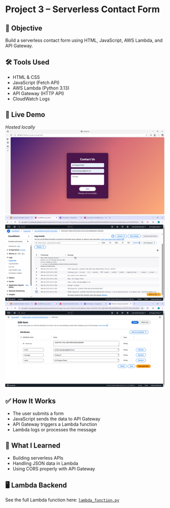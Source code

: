 # Project 3 – Serverless Contact Form

## 🎯 Objective
Build a serverless contact form using HTML, JavaScript, AWS Lambda, and API Gateway.

## 🛠 Tools Used
- HTML & CSS
- JavaScript (Fetch API)
- AWS Lambda (Python 3.13)
- API Gateway (HTTP API)
- CloudWatch Logs

## 🚀 Live Demo
*Hosted locally*
![Preview](../images/project-3.png)
![Preview](../images/project-3%20logs.png)
![Preview](../images/project-3%20DynamoDB.png)

## ✅ How It Works
- The user submits a form
- JavaScript sends the data to API Gateway
- API Gateway triggers a Lambda function
- Lambda logs or processes the message

## 🧠 What I Learned
- Building serverless APIs
- Handling JSON data in Lambda
- Using CORS properly with API Gateway

## 🖥 Lambda Backend
See the full Lambda function here: [`lambda_function.py`](./lambda_function.py)
